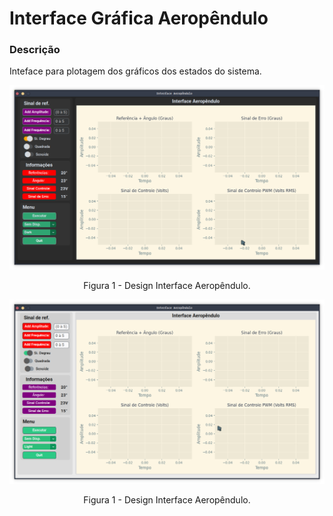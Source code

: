 # Interface Gráfica Aeropêndulo

### Descrição

Inteface para plotagem dos gráficos dos estados do sistema.

<div>
<center>
<div class="figure" >
  <img src="design_interface/demo_interface_dark.png"
       width="900">  
  <p>Figura 1 - Design Interface Aeropêndulo.</p>
</div>
</center>

<center>
<div class="figure" >
  <img src="design_interface/demo_interface_light.png"
       width="900">  
  <p>Figura 1 - Design Interface Aeropêndulo.</p>
</div>
</center>
</div>

